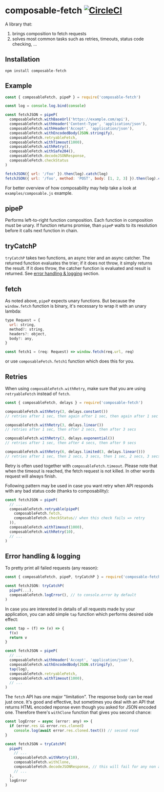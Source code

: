 # composable-fetch [![CircleCI](https://circleci.com/gh/honzabrecka/composable-fetch/tree/master.svg?style=svg&circle-token=eefe6811545741764260a25f382c13da0d6e31a7)](https://circleci.com/gh/honzabrecka/composable-fetch/tree/master)

A library that:

 1. brings composition to fetch requests
 1. solves most common tasks such as retries, timeouts, status code checking, ...

## Installation

```
npm install composable-fetch
```

## Example

```js
const { composableFetch, pipeP } = require('composable-fetch')

const log = console.log.bind(console)

const fetchJSON = pipeP(
  composableFetch.withBaseUrl('https://example.com/api'),
  composableFetch.withHeader('Content-Type', 'application/json'),
  composableFetch.withHeader('Accept', 'application/json'),
  composableFetch.withEncodedBody(JSON.stringify),
  composableFetch.retryableFetch,
  composableFetch.withTimeout(1000),
  composableFetch.withRetry(),
  composableFetch.withSafe204(),
  composableFetch.decodeJSONResponse,
  composableFetch.checkStatus
)

fetchJSON({ url: '/foo' }).then(log).catch(log)
fetchJSON({ url: '/foo', method: 'POST', body: [1, 2, 3] }).then(log).catch(log)
```

For better overview of how composability may help take a look at `examples/composable.js` example.

## pipeP

Performs left-to-right function composition. Each function in composition must be unary. If function returns promise, than `pipeP` waits to its resolution before it calls next function in chain.

## tryCatchP

`tryCatchP` takes two functions, an async trier and an async catcher. The returned function evaluates the trier; if it does not throw, it simply returns the result. If it does throw, the catcher function is evaluated and result is returned. See [error handling & logging](#error-handling--logging) section.

## fetch

As noted above, `pipeP` expects unary functions. But because the `window.fetch` function is binary, it's necessary to wrap it with an unary lambda:

```js
type Request = {
  url: string,
  method?: string,
  headers?: object,
  body?: any,
}

const fetch1 = (req: Request) => window.fetch(req.url, req)
```

or use `composableFetch.fetch1` function which does this for you.

## Retries

When using `composableFetch.withRetry`, make sure that you are using `retryableFetch` instead of `fetch`.

```js
const { composableFetch, delays } = require('composable-fetch')

composableFetch.withRetry(3, delays.constant())
// retries after 1 sec, then again after 1 sec, then again after 1 sec

composableFetch.withRetry(3, delays.linear())
// retries after 1 sec, then after 2 secs, then after 3 secs

composableFetch.withRetry(3, delays.exponential())
// retries after 1 sec, then after 4 secs, then after 9 secs

composableFetch.withRetry(6, delays.limited(3, delays.linear()))
// retries after 1 sec, then 2 secs, 3 secs, then 1 sec, 2 secs, 3 secs
```

Retry is often used together with `composableFetch.timeout`. Please note that when the timeout is reached, the fetch request is not killed. In other words request will always finish.

Following pattern may be used in case you want retry when API responds with any bad status code (thanks to composability):

```js
const fetchJSON = pipeP(
  // ...
  composableFetch.retryable(pipeP(
    composableFetch.fetch,
    composableFetch.checkStatus// when this check fails => retry
  )),
  composableFetch.withTimeout(1000),
  composableFetch.withRetry(10),
  // ...
)
```

## Error handling & logging

To pretty print all failed requests (any reason):

```js
const { composableFetch, pipeP, tryCatchP } = require('composable-fetch')

const fetchJSON: tryCatchP(
  pipeP(...),
  composableFetch.logError(), // to console.error by default
)
```

In case you are interested in details of all requests made by your application, you can add simple `tap` function which performs desired side effect:

```js
const tap = (f) => (v) => {
  f(v)
  return v
}

const fetchJSON = pipeP(
  // ...
  composableFetch.withHeader('Accept', 'application/json'),
  composableFetch.withEncodedBody(JSON.stringify),
  tap(log),
  composableFetch.retryableFetch,
  composableFetch.withTimeout(1000),
  // ...
)
```

The `fetch` API has one major "limitation". The response body can be read just once. It's good and effective, but sometimes you deal with an API that returns HTML encoded reponse even though you asked for JSON encoded one. Therefore there's `withClone` function that gives you second chance:

```js
const logError = async (error: any) => {
  if (error.res && error.res.cloned)
    console.log(await error.res.cloned.text()) // second read
}

const fetchJSON = tryCatchP(
  pipeP(
    // ...
    composableFetch.withRetry(10),
    composableFetch.withClone,
    composableFetch.decodeJSONResponse, // this will fail for any non application/json response
    // ...
  ),
  logError
)
```
